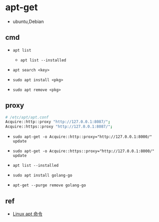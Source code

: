 # apt-get

+ ubuntu,Debian

## cmd

+ `apt list`
    + `apt list --installed`

+ `apt search <key>`

+ `sudo apt install <pkg>`
+ `sudo apt remove <pkg>`

## proxy
<!-- 添加代理 -->
<!-- 代理必须添加 http://或https:// -->
```sh
# /etc/apt/apt.conf
Acquire::http::proxy "http://127.0.0.1:8087/";
Acquire::https::proxy "http://127.0.0.1:8087/";
```

<!-- 或者 -->
+ `sudo apt-get -o Acquire::http::proxy="http://127.0.0.1:8000/" update`
+ `sudo apt-get -o Acquire::https::proxy="http://127.0.0.1:8000/" update`

+ `apt list --installed`
+ `sudo apt install golang-go`
+ `apt-get --purge remove golang-go`


## ref

+ [Linux apt 命令](https://www.runoob.com/linux/linux-comm-apt.html)